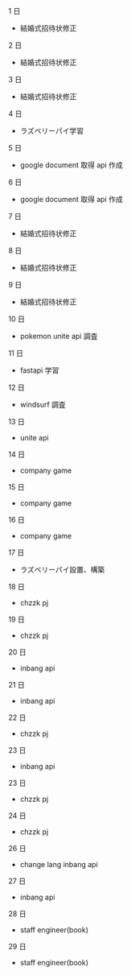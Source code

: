 1 日

- 結婚式招待状修正

2 日

- 結婚式招待状修正

3 日

- 結婚式招待状修正

4 日

- ラズベリーパイ学習

5 日

- google document 取得 api 作成

6 日

- google document 取得 api 作成

7 日

- 結婚式招待状修正

8 日

- 結婚式招待状修正

9 日

- 結婚式招待状修正

10 日

- pokemon unite api 調査

11 日

- fastapi 学習

12 日

- windsurf 調査

13 日

- unite api

14 日

- company game

15 日

- company game

16 日

- company game

17 日

- ラズベリーパイ設置、構築

18 日

- chzzk pj

19 日

- chzzk pj

20 日

- inbang api

21 日

- inbang api

22 日

- chzzk pj

23 日

- inbang api

23 日

- chzzk pj

24 日

- chzzk pj

26 日

- change lang inbang api

27 日

- inbang api

28 日

- staff engineer(book)

29 日

- staff engineer(book)
